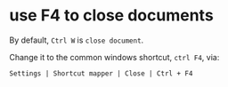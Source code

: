 # use F4 to close documents

By default, `Ctrl W` is `close document`.

Change it to the common windows shortcut, `ctrl F4`, via:


	Settings | Shortcut mapper | Close | Ctrl + F4